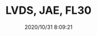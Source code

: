 ﻿---
layout: post 
title: LVDS, JAE, FL30
tags: FI
categories: wire-harness
overview: 
series: FI30
part_number: 9-F30-0000
thumb_img: static/202010/471-thumb-20201031161025.jpg
small_img: static/202010/471-20201031161025.jpg
date: 2020/10/31 8:09:21
---



